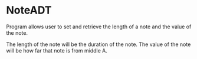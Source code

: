 # NoteADT

Program allows user to set and retrieve the length of a note and the value of the note.

The length of the note will be the duration of the note.
The value of the note will be how far that note is from middle A.
